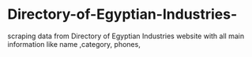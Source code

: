 # Directory-of-Egyptian-Industries-
scraping data from Directory of Egyptian Industries website with all main information like name ,category, phones, 
